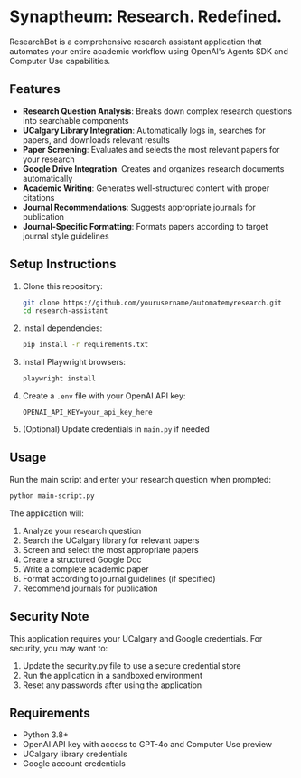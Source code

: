 # Synaptheum: Research. Redefined.

ResearchBot is a comprehensive research assistant application that automates your entire academic workflow using OpenAI's Agents SDK and Computer Use capabilities.

## Features

- **Research Question Analysis**: Breaks down complex research questions into searchable components
- **UCalgary Library Integration**: Automatically logs in, searches for papers, and downloads relevant results
- **Paper Screening**: Evaluates and selects the most relevant papers for your research
- **Google Drive Integration**: Creates and organizes research documents automatically
- **Academic Writing**: Generates well-structured content with proper citations
- **Journal Recommendations**: Suggests appropriate journals for publication
- **Journal-Specific Formatting**: Formats papers according to target journal style guidelines

## Setup Instructions

1. Clone this repository:
   ```bash
   git clone https://github.com/yourusername/automatemyresearch.git
   cd research-assistant
   ```

2. Install dependencies:
   ```bash
   pip install -r requirements.txt
   ```

3. Install Playwright browsers:
   ```bash
   playwright install
   ```

4. Create a `.env` file with your OpenAI API key:
   ```
   OPENAI_API_KEY=your_api_key_here
   ```

5. (Optional) Update credentials in `main.py` if needed

## Usage

Run the main script and enter your research question when prompted:

```bash
python main-script.py
```

The application will:
1. Analyze your research question
2. Search the UCalgary library for relevant papers
3. Screen and select the most appropriate papers
4. Create a structured Google Doc
5. Write a complete academic paper
6. Format according to journal guidelines (if specified)
7. Recommend journals for publication

## Security Note

This application requires your UCalgary and Google credentials. For security, you may want to:
1. Update the security.py file to use a secure credential store
2. Run the application in a sandboxed environment
3. Reset any passwords after using the application

## Requirements

- Python 3.8+
- OpenAI API key with access to GPT-4o and Computer Use preview
- UCalgary library credentials
- Google account credentials
